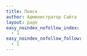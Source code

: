 ```yaml
---
title: Поиск
author: Администратор Сайта
layout: page
easy_noindex_nofollow_index:
  - 1
easy_noindex_nofollow_follow:
  - 1
---
```

<div class="ya-site-form ya-site-form_inited_no" onclick="return {'bg': '#0066cc', 'target': '_self', 'language': 'ru', 'suggest': false, 'tld': 'ru', 'site_suggest': false, 'action': 'http://t-hydrogen.ru/poisk', 'webopt': false, 'fontsize': 12, 'arrow': true, 'fg': '#000000', 'searchid': '1916003', 'logo': 'rb', 'websearch': false, 'type': 2}">
</div>



<div id="ya-site-results" onclick="return {'tld': 'ru', 'language': 'ru', 'encoding': ''}">
</div>